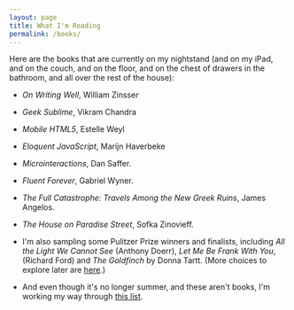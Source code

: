 ```yaml
---
layout: page
title: What I'm Reading
permalink: /books/
---
```


Here are the books that are currently on my nightstand (and on my iPad, and on the couch, and on the floor, and on the chest of drawers in the bathroom, and all over the rest of the house):

* *On Writing Well*, William Zinsser

* *Geek Sublime*, Vikram Chandra

* *Mobile HTML5*, Estelle Weyl

* *Eloquent JavaScript*, Marijn Haverbeke

* *Microinteractions*, Dan Saffer.

* *Fluent Forever*, Gabriel Wyner.

* *The Full Catastrophe: Travels Among the New Greek Ruins*, James Angelos.

* *The House on Paradise Street*, Sofka Zinovieff.

* I'm also sampling some Pulitzer Prize winners and finalists, including *All the Light We Cannot See* (Anthony Doerr), *Let Me Be Frank With You*, (Richard Ford) and *The Goldfinch* by Donna Tartt. (More choices to explore later are [here](http://www.pulitzer.org/bycat/Fiction).)

* And even though it's no longer summer, and these aren't books, I'm working my way through [this list](http://alistapart.com/article/summer-reading-issue-2015).
